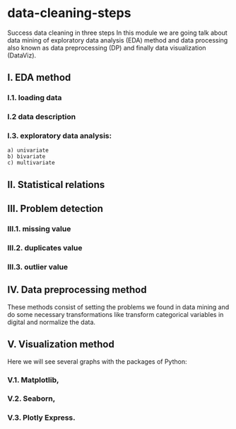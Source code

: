 # data-cleaning-steps
Success data cleaning in three steps
In this module we are going talk about data mining of exploratory data analysis (EDA) method and data processing also known as data preprocessing (DP) and finally data visualization (DataViz).
## I. EDA method
  ### I.1. loading data
  ### I.2 data description
  ### I.3. exploratory data analysis:
    a) univariate
    b) bivariate
    c) multivariate
## II. Statistical relations
## III. Problem detection
  ### III.1. missing value
  ### III.2. duplicates value
  ### III.3. outlier value
## IV. Data preprocessing method
These methods consist of setting the problems we found in data mining and do some necessary transformations like transform categorical variables in digital and normalize the data.
## V. Visualization method
Here we will see several graphs with the packages of Python:
  ### V.1. Matplotlib,
  ### V.2. Seaborn,
  ### V.3. Plotly Express.
